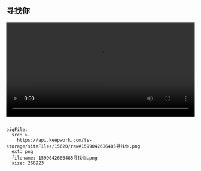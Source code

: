  ## 寻找你
 
 
 
 
 <video width="100%" controls controlslist="nodownload nofullscreen noremoteplayback" disablePictureInPicture>
  <source src="https://api.keepwork.com/ts-storage/siteFiles/15621/raw" type="video/mp4" />
  你的浏览器不支持播放
</video>
 
```@BigFile

bigFile:
  src: >-
    https://api.keepwork.com/ts-storage/siteFiles/15620/raw#1599042686485寻找你.png
  ext: png
  filename: 1599042686485寻找你.png
  size: 266923
          
```